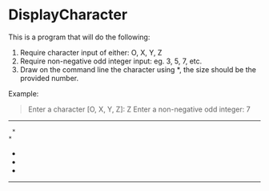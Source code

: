 # DisplayCharacter

This is a program that will do the following:

1. Require character input of either: O, X, Y, Z
2. Require non-negative odd integer input: eg. 3, 5, 7, etc.
3. Draw on the command line the character using *, the size should be the provided number.

Example:

> Enter a character [O, X, Y, Z]: Z
> Enter a non-negative odd integer: 7

*******
     *
    *
   *
  *
 *
*******
